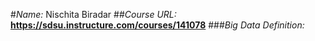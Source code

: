 #*Name:* Nischita Biradar
##*Course URL:* **https://sdsu.instructure.com/courses/141078**
###*Big Data Definition:* 

